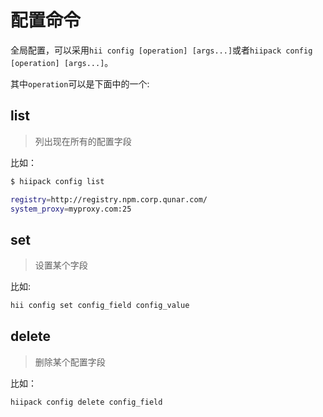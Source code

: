 # 配置命令

全局配置，可以采用`hii config [operation] [args...]`或者`hiipack config [operation] [args...]`。

其中`operation`可以是下面中的一个:

## list

> 列出现在所有的配置字段

比如：
```bash
$ hiipack config list

registry=http://registry.npm.corp.qunar.com/
system_proxy=myproxy.com:25
```


## set

> 设置某个字段

比如: 

```bash
hii config set config_field config_value
```


## delete

> 删除某个配置字段

比如：

```bash
hiipack config delete config_field
```

